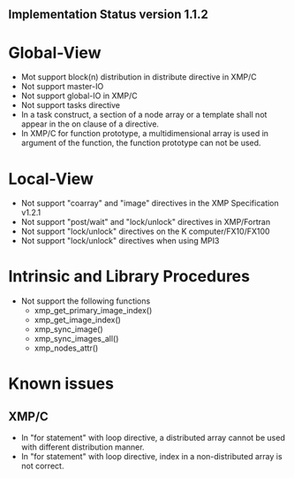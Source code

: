 Implementation Status version 1.1.2
---------------------------------------
# Global-View
* Mot support block(n) distribution in distribute directive in XMP/C
* Not support master-IO
* Not support global-IO in XMP/C
* Not support tasks directive
* In a task construct, a section of a node array or a template shall not appear in the on clause of a directive.
* In XMP/C for function prototype, a multidimensional array is used in argument of the function,
  the function prototype can not be used.

# Local-View
* Not support "coarray" and "image" directives in the XMP Specification v1.2.1
* Not support "post/wait" and "lock/unlock" directives in XMP/Fortran
* Not support "lock/unlock" directives on the K computer/FX10/FX100
* Not support "lock/unlock" directives when using MPI3

# Intrinsic and Library Procedures
* Not support the following functions
    * xmp_get_primary_image_index()
    * xmp_get_image_index()
    * xmp_sync_image()
    * xmp_sync_images_all()
    * xmp_nodes_attr()

# Known issues
## XMP/C
* In "for statement" with loop directive, a distributed array cannot be used with different distribution manner.
* In "for statement" with loop directive, index in a non-distributed array is not correct.
